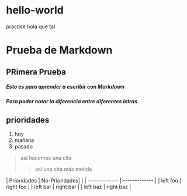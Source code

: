 # hello-world
practise
hola que tal
# Prueba de Markdown
## PRimera Prueba
##### Esto es para aprender a escribir con Markdown
##### **Para poder notar** la diferencia entre *diferentes letras* 
## prioridades
1. hoy
2. mañana
3. pasado
> así hacemos una cita
>
> > así una cita más metida

| Prioridades   | No-Prioridades| |
| ------------- |:-------------:|
| left foo      | right foo     |
| left bar      | right bar     |
| left baz      | right baz     |

